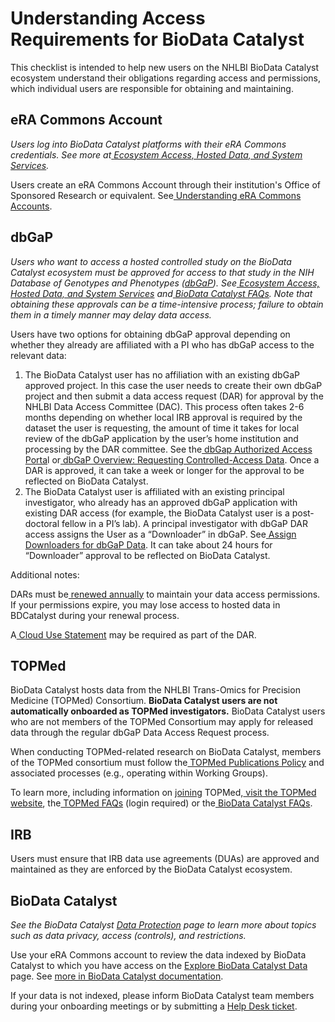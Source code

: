 # Understanding Access Requirements for BioData Catalyst

This checklist is intended to help new users on the NHLBI BioData Catalyst ecosystem understand their obligations regarding access and permissions, which individual users are responsible for obtaining and maintaining.

## eRA Commons Account

_Users log into BioData Catalyst platforms with their eRA Commons credentials. See more at_[ _Ecosystem Access, Hosted Data, and System Services_](https://bdcatalyst.gitbook.io/biodata-catalyst-documentation/#ecosystem-access-hosted-data-and-system-services)_._

Users create an eRA Commons Account through their institution's Office of Sponsored Research or equivalent. See[ Understanding eRA Commons Accounts](https://era.nih.gov/register-accounts/understanding-era-commons-accounts.htm).

## dbGaP

_Users who want to access a hosted controlled study on the BioData Catalyst ecosystem must be approved for access to that study in the NIH Database of Genotypes and Phenotypes \(_[_dbGaP_](https://dbgap.ncbi.nlm.nih.gov/aa/wga.cgi?page=login)_\). See_[ _Ecosystem Access, Hosted Data, and System Services_](https://bdcatalyst.gitbook.io/biodata-catalyst-documentation/#ecosystem-access-hosted-data-and-system-services) _and_[ _BioData Catalyst FAQs_](https://bdcatalyst.freshdesk.com/support/search/solutions?term=dbgap)_. Note that obtaining these approvals can be a time-intensive process; failure to obtain them in a timely manner may delay data access._

Users have two options for obtaining dbGaP approval depending on whether they already are affiliated with a PI who has dbGaP access to the relevant data:

1. The BioData Catalyst user has no affiliation with an existing dbGaP approved project. In this case the user needs to create their own dbGaP project and then submit  a data access request \(DAR\) for approval by the NHLBI Data Access Committee \(DAC\). This process often takes 2-6 months depending on whether local IRB approval is required by the dataset the user is requesting, the amount of time it takes for local review of the dbGaP application by the user’s home institution and processing by the DAR committee. See the[ dbGap Authorized Access Porta](https://dbgap.ncbi.nlm.nih.gov/)l or[ dbGaP Overview: Requesting Controlled-Access Data](https://www.ncbi.nlm.nih.gov/projects/gap/cgi-bin/about.html#request-controlled). Once a DAR is approved, it can take a week or longer for the approval to be reflected on BioData Catalyst.
2. The BioData Catalyst user is affiliated with an existing principal investigator, who already has an approved dbGaP application with existing DAR access \(for example, the BioData Catalyst user is a post-doctoral fellow in a PI’s lab\). A principal investigator with dbGaP DAR access assigns the User as a “Downloader” in dbGaP. See[ Assign Downloaders for dbGaP Data](https://www.youtube.com/watch?v=Yem3OH26kX4). It can take about 24 hours for “Downloader” approval to be reflected on BioData Catalyst.

Additional notes:

DARs must be[ renewed annually](https://www.ncbi.nlm.nih.gov/books/NBK153603/#DArequest.i_ve_received_an_email_from_db) to maintain your data access permissions. If your permissions expire, you may lose access to hosted data in BDCatalyst during your renewal process.

A[ Cloud Use Statement](https://bdcatalyst.freshdesk.com/support/solutions/articles/60000362863-do-i-need-to-change-anything-in-my-data-access-request-dar-in-order-to-use-biodata-catalyst-) may be required as part of the DAR.

## TOPMed

BioData Catalyst hosts data from the NHLBI Trans-Omics for Precision Medicine \(TOPMed\) Consortium. **BioData Catalyst users are not automatically onboarded as TOPMed investigators.** BioData Catalyst users who are not members of the TOPMed Consortium may apply for released data through the regular dbGaP Data Access Request process. 

When conducting TOPMed-related research on BioData Catalyst, members of the TOPMed consortium must follow the[ TOPMed Publications Policy](https://www.nhlbiwgs.org/topmed-publications-policy) and associated processes \(e.g., operating within Working Groups\). 

To learn more, including information on [joining](https://www.nhlbiwgs.org/new-user-instructions) TOPMed,[ visit the TOPMed website](https://www.nhlbiwgs.org/topmed-data-access-scientific-community), the[ TOPMed FAQs](https://www.nhlbiwgs.org/faqs) \(login required\) or the[ BioData Catalyst FAQs](https://bdcatalyst.freshdesk.com/support/search/solutions?term=topmed).

## IRB

Users must ensure that IRB data use agreements \(DUAs\) are approved and maintained as they are enforced by the BioData Catalyst ecosystem.

## BioData Catalyst

_See the BioData Catalyst_ [_Data Protection_](https://biodatacatalyst.nhlbi.nih.gov/data-protection) _page to learn more about topics such as data privacy, access \(controls\), and restrictions._

Use your eRA Commons account to review the data indexed by BioData Catalyst to which you have access on the [Explore BioData Catalyst Data](https://biodatacatalyst.nhlbi.nih.gov/resources/data) page. See [more in BioData Catalyst documentation](https://bdcatalyst.gitbook.io/biodata-catalyst-documentation/data-access/check-my-access-to-data).

If your data is not indexed, please inform BioData Catalyst team members during your onboarding meetings or by submitting a [Help Desk ticket](https://biodatacatalyst.nhlbi.nih.gov/contact).

